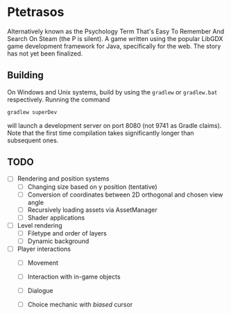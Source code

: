 # Ptetrasos
Alternatively known as the Psychology Term That's Easy To Remember And Search On Steam (the P is silent). A game written using the popular LibGDX game development framework for Java, specifically for the web. The story has not yet been finalized.

## Building
On Windows and Unix systems, build by using the `gradlew` or `gradlew.bat` respectively. Running the command
```bash
gradlew superDev
```
will launch a development server on port 8080 (not 9741 as Gradle claims). Note that the first time compilation takes significantly longer than subsequent ones.

## TODO
- [ ] Rendering and position systems
  - [ ] Changing size based on y position (tentative)
  - [ ] Conversion of coordinates between 2D orthogonal and chosen view angle
  - [ ] Recursively loading assets via AssetManager
  - [ ] Shader applications
- [ ] Level rendering
  - [ ] Filetype and order of layers
  - [ ] Dynamic background
- [ ] Player interactions
  - [ ] Movement
  - [ ] Interaction with in-game objects
  - [ ] Dialogue
  - [ ] Choice mechanic with *biased* cursor

